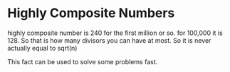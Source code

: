 # Highly Composite Numbers

highly composite number is 240 for the first million or so. 
for 100,000 it is 128.  So that is how many divisors you can have at most.  So it is never actually equal to sqrt(n)

This fact can be used to solve some problems fast.